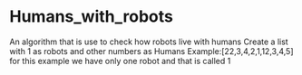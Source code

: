 # Humans_with_robots
An algorithm that is use to check how robots live with humans 
Create a list with 1 as robots and other numbers as Humans 
Example:[22,3,4,2,1,12,3,4,5] for this example we have only one robot and that is called 1 
